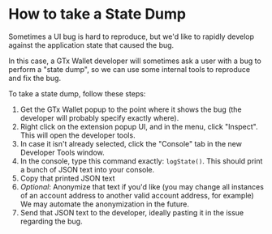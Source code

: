 # How to take a State Dump

Sometimes a UI bug is hard to reproduce, but we'd like to rapidly develop against the application state that caused the bug.

In this case, a GTx Wallet developer will sometimes ask a user with a bug to perform a "state dump", so we can use some internal tools to reproduce and fix the bug.

To take a state dump, follow these steps:

1. Get the GTx Wallet popup to the point where it shows the bug (the developer will probably specify exactly where).
2. Right click on the extension popup UI, and in the menu, click "Inspect". This will open the developer tools.
3. In case it isn't already selected, click the "Console" tab in the new Developer Tools window.
4. In the console, type this command exactly: `logState()`. This should print a bunch of JSON text into your console.
5. Copy that printed JSON text
6. *Optional*: Anonymize that text if you'd like (you may change all instances of an account address to another valid account address, for example) We may automate the anonymization in the future.
7. Send that JSON text to the developer, ideally pasting it in the issue regarding the bug.
